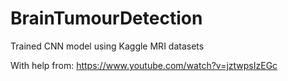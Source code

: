 # BrainTumourDetection
Trained CNN model using Kaggle MRI datasets

With help from:
https://www.youtube.com/watch?v=jztwpsIzEGc
